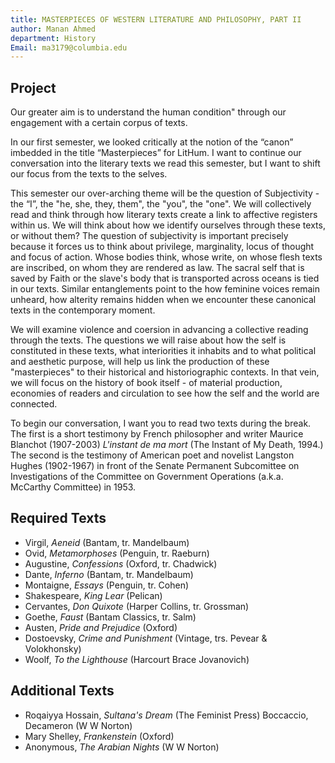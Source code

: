 ```yaml
---
title: MASTERPIECES OF WESTERN LITERATURE AND PHILOSOPHY, PART II
author: Manan Ahmed
department: History
Email: ma3179@columbia.edu
---
```


## Project

Our greater aim is to understand the human condition" through our engagement with a certain corpus of texts.

In our first semester, we looked critically at the notion of the “canon” imbedded in the title “Masterpieces” for LitHum. I want to continue our conversation into the literary texts we read this semester, but I want to shift our focus from the texts to the selves.

This semester our over-arching theme will be the question of Subjectivity - the “I”, the "he, she, they, them", the "you", the "one". We will collectively read and think through how literary texts create a link to affective registers within us. We will think about how we identify ourselves through these texts, or without them? The question of subjectivity is important precisely because it forces us to think about privilege, marginality, locus of thought and focus of action. Whose bodies think, whose write, on whose flesh texts are inscribed, on whom they are rendered as law. The sacral self that is saved by Faith or the slave's body that is transported across oceans is tied in our texts. Similar entanglements point to the how feminine voices remain unheard, how alterity remains hidden when we encounter these canonical texts in the contemporary moment.

We will examine violence and coersion in advancing a collective reading through the texts. The questions we will raise about how the self is constituted in these texts, what interiorities it inhabits and to what political and aesthetic purpose, will help us link the production of these "masterpieces" to their historical and historiographic contexts. In that vein, we will focus on the history of book itself - of material production, economies of readers and circulation to see how the self and the world are connected.

To begin our conversation, I want you to read two texts during the break. The first is a short testimony by French philosopher and writer Maurice Blanchot (1907-2003) *L'instant de ma mort* (The Instant of My Death, 1994.) The second is the testimony of American poet and novelist Langston Hughes (1902-1967) in front of the Senate Permanent Subcomittee on Investigations of the Committee on Government Operations (a.k.a. McCarthy Committee) in 1953.


## Required Texts

* Virgil, *Aeneid* (Bantam, tr. Mandelbaum)
* Ovid, *Metamorphoses* (Penguin, tr. Raeburn)
* Augustine, *Confessions* (Oxford, tr. Chadwick)
* Dante, *Inferno* (Bantam, tr. Mandelbaum)
* Montaigne, *Essays* (Penguin, tr. Cohen)
* Shakespeare, *King Lear* (Pelican)
* Cervantes, *Don Quixote* (Harper Collins, tr. Grossman)
* Goethe, *Faust* (Bantam Classics, tr. Salm)
* Austen, *Pride and Prejudice* (Oxford)
* Dostoevsky, *Crime and Punishment* (Vintage, trs. Pevear & Volokhonsky)
* Woolf, *To the Lighthouse* (Harcourt Brace Jovanovich)

## Additional Texts

* Roqaiyya Hossain, *Sultana's Dream* (The Feminist Press) Boccaccio, Decameron (W W Norton)
* Mary Shelley, *Frankenstein* (Oxford)
* Anonymous, *The Arabian Nights* (W W Norton)
